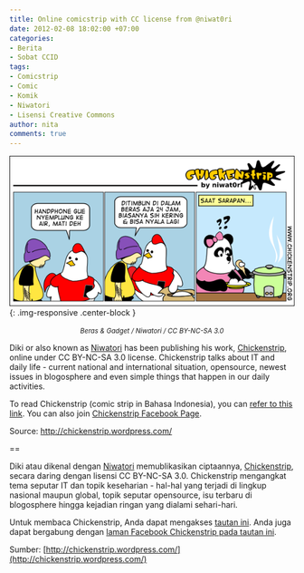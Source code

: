 ```yaml
---
title: Online comicstrip with CC license from @niwat0ri
date: 2012-02-08 18:02:00 +07:00
categories:
- Berita
- Sobat CCID
tags:
- Comicstrip
- Comic
- Komik
- Niwatori
- Lisensi Creative Commons
author: nita
comments: true
---
```


![b9056efbc409c2ce04500e21b8a2abe1f500ab23.png](/uploads/b9056efbc409c2ce04500e21b8a2abe1f500ab23.png){: .img-responsive .center-block }<center><small><i>Beras & Gadget / Niwatori / CC BY-NC-SA 3.0</i></small></center>

Diki or also known as [Niwatori](https://twitter.com/#!/niwat0ri) has been publishing his work, [Chickenstrip](http://chickenstrip.wordpress.com), online under CC BY-NC-SA 3.0 license. Chickenstrip talks about IT and daily life - current national and international situation, opensource, newest issues in blogosphere and even simple things that happen in our daily activities.

To read Chickenstrip (comic strip in Bahasa Indonesia), you can [refer to this link](http://chickenstrip.wordpress.com). You can also join [Chickenstrip Facebook Page](http://www.facebook.com/chickenstrip).

Source: http://chickenstrip.wordpress.com/

==

Diki atau dikenal dengan [Niwatori](https://twitter.com/#!/niwat0ri) memublikasikan ciptaannya, [Chickenstrip](http://chickenstrip.wordpress.com/about-chickenstrip/), secara daring dengan lisensi CC BY-NC-SA 3.0. Chickenstrip mengangkat tema seputar IT dan topik keseharian - hal-hal yang terjadi di lingkup nasional maupun global, topik seputar opensource, isu terbaru di blogosphere hingga kejadian ringan yang dialami sehari-hari.

Untuk membaca Chickenstrip, Anda dapat mengakses [tautan ini](http://www.facebook.com/chickenstrip). Anda juga dapat bergabung dengan [laman Facebook Chickenstrip pada tautan ini](http://www.facebook.com/chickenstrip).

Sumber: [http://chickenstrip.wordpress.com/](http://chickenstrip.wordpress.com/)
